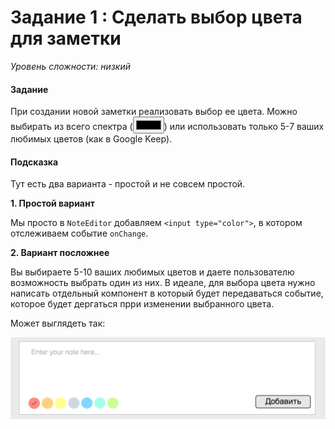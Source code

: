 # Задание 1 : Сделать выбор цвета для заметки

_Уровень сложности: низкий_

#### Задание

При создании новой заметки реализовать выбор ее цвета. Можно выбирать из всего спектра (<input type="color" />) или использовать только 5-7 ваших любимых цветов (как в Google Keep).

#### Подсказка

Тут есть два варианта - простой и не совсем простой.

**1. Простой вариант**

Мы просто в ```NoteEditor``` добавляем ```<input type="color">```, в котором отслеживаем событие ```onChange```.

**2. Вариант посложнее**

Вы выбираете 5-10 ваших любимых цветов и даете пользователю возможность выбрать один из них. В идеале, для выбора цвета нужно написать отдельный компонент в который будет передаваться событие, которое будет дергаться прри изменении выбранного цвета.

Может выглядеть так:

![Выбор цвета](../images/007.png)